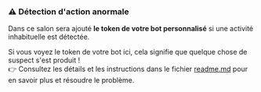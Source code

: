 ### ⚠️ Détection d'action anormale 

Dans ce salon sera ajouté **le token de votre bot personnalisé** si une activité inhabituelle est détectée. 

Si vous voyez le token de votre bot ici, cela signifie que quelque chose de suspect s'est produit !  
👉 Consultez les détails et les instructions dans le fichier [readme.md](https://github.com/ModuloDiscord/Eyes-Of-The-God/blob/main/README.md) pour en savoir plus et résoudre le problème.
